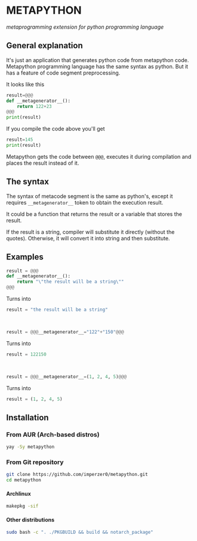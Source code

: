 # METAPYTHON

<i>metaprogramming extension for python programming language</i>

## General explanation

It's just an application that generates python code from metapython code.
Metapython programming language has the same syntax as python.
But it has a feature of code segment preprocessing.

It looks like this
```python
result=@@@
def __metagenerator__():
    return 122+23
@@@
print(result)
```

If you compile the code above you'll get
```python
result=145
print(result)
```

Metapython gets the code between ```@@@```, executes it during
compilation and places the result instead of it.

## The syntax

The syntax of metacode segment is the same as python's, except
it requires ```__metagenerator__``` token to obtain the execution
result.

It could be a function that returns the result or a variable that
stores the result.

If the result is a string, compiler will substitute it directly
(without the quotes).
Otherwise, it will convert it into string and then substitute.

## Examples

```python
result = @@@
def __metagenerator__():
    return "\"the result will be a string\""
@@@
```
Turns into
```python
result = "the result will be a string"
```

<br/>

```python
result = @@@__metagenerator__="122"+"150"@@@
```
Turns into
```python
result = 122150
```

<br/>

```python
result = @@@__metagenerator__=(1, 2, 4, 5)@@@
```
Turns into
```python
result = (1, 2, 4, 5)
```

## Installation

### From AUR (Arch-based distros)

```bash
yay -Sy metapython
```

### From Git repository

```bash
git clone https://github.com/imperzer0/metapython.git
cd metapython
```

#### Archlinux
```bash
makepkg -sif
```

#### Other distributions
```bash
sudo bash -c ". ./PKGBUILD && build && notarch_package"
```
